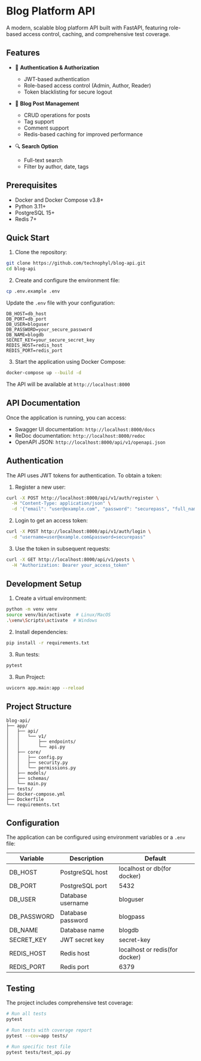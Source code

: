 # Blog Platform API

A modern, scalable blog platform API built with FastAPI, featuring role-based access control, caching, and comprehensive test coverage.

## Features

- 🔐 **Authentication & Authorization**
  - JWT-based authentication
  - Role-based access control (Admin, Author, Reader)
  - Token blacklisting for secure logout

- 📝 **Blog Post Management**
  - CRUD operations for posts
  - Tag support
  - Comment support
  - Redis-based caching for improved performance

- 🔍 **Search Option**
  - Full-text search
  - Filter by author, date, tags

## Prerequisites

- Docker and Docker Compose v3.8+
- Python 3.11+
- PostgreSQL 15+
- Redis 7+

## Quick Start

1. Clone the repository:
```bash
git clone https://github.com/technophyl/blog-api.git
cd blog-api
```

2. Create and configure the environment file:
```bash
cp .env.example .env
```

Update the `.env` file with your configuration:
```env
DB_HOST=db_host
DB_PORT=db_port
DB_USER=bloguser
DB_PASSWORD=your_secure_password
DB_NAME=blogdb
SECRET_KEY=your_secure_secret_key
REDIS_HOST=redis_host
REDIS_PORT=redis_port
```

3. Start the application using Docker Compose:
```bash
docker-compose up --build -d
```

The API will be available at `http://localhost:8000`

## API Documentation

Once the application is running, you can access:
- Swagger UI documentation: `http://localhost:8000/docs`
- ReDoc documentation: `http://localhost:8000/redoc`
- OpenAPI JSON: `http://localhost:8000/api/v1/openapi.json`

## Authentication

The API uses JWT tokens for authentication. To obtain a token:

1. Register a new user:
```bash
curl -X POST http://localhost:8000/api/v1/auth/register \
  -H "Content-Type: application/json" \
  -d '{"email": "user@example.com", "password": "securepass", "full_name": "John Doe"}'
```

2. Login to get an access token:
```bash
curl -X POST http://localhost:8000/api/v1/auth/login \
  -d "username=user@example.com&password=securepass"
```

3. Use the token in subsequent requests:
```bash
curl -X GET http://localhost:8000/api/v1/posts \
  -H "Authorization: Bearer your_access_token"
```

## Development Setup

1. Create a virtual environment:
```bash
python -m venv venv
source venv/bin/activate  # Linux/MacOS
.\venv\Scripts\activate  # Windows
```

2. Install dependencies:
```bash
pip install -r requirements.txt
```

3. Run tests:
```bash
pytest
```

3. Run Project:
```bash
uvicorn app.main:app --reload
```

## Project Structure

```
blog-api/
├── app/
│   ├── api/
│   │   └── v1/
│   │       ├── endpoints/
│   │       └── api.py
│   ├── core/
│   │   ├── config.py
│   │   ├── security.py
│   │   └── permissions.py
│   ├── models/
│   ├── schemas/
│   └── main.py
├── tests/
├── docker-compose.yml
├── Dockerfile
└── requirements.txt
```

## Configuration

The application can be configured using environment variables or a `.env` file:

| Variable | Description | Default |
|----------|-------------|---------|
| DB_HOST | PostgreSQL host | localhost or db(for docker)|
| DB_PORT | PostgreSQL port | 5432 |
| DB_USER | Database username | bloguser |
| DB_PASSWORD | Database password | blogpass |
| DB_NAME | Database name | blogdb |
| SECRET_KEY | JWT secret key | secret-key |
| REDIS_HOST | Redis host | localhost or redis(for docker)|
| REDIS_PORT | Redis port | 6379 |

## Testing

The project includes comprehensive test coverage:

```bash
# Run all tests
pytest

# Run tests with coverage report
pytest --cov=app tests/

# Run specific test file
pytest tests/test_api.py
```
